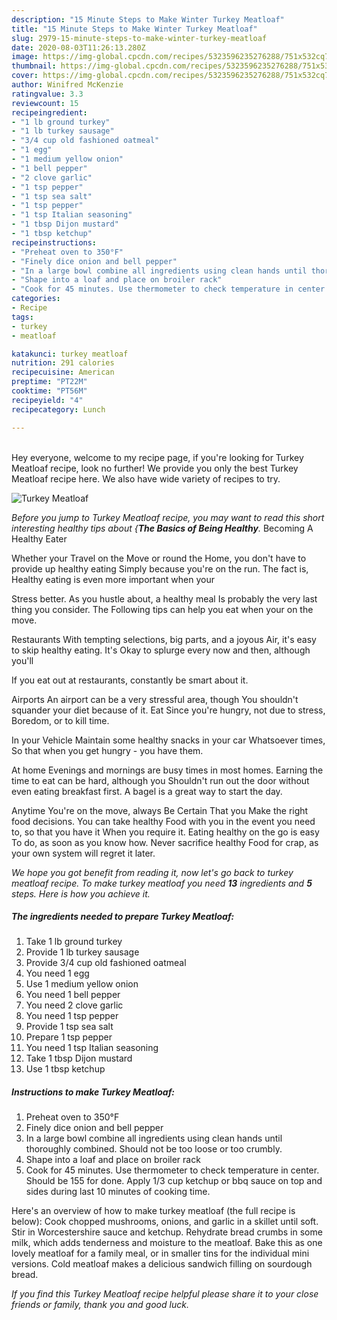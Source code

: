 ```yaml
---
description: "15 Minute Steps to Make Winter Turkey Meatloaf"
title: "15 Minute Steps to Make Winter Turkey Meatloaf"
slug: 2979-15-minute-steps-to-make-winter-turkey-meatloaf
date: 2020-08-03T11:26:13.280Z
image: https://img-global.cpcdn.com/recipes/5323596235276288/751x532cq70/turkey-meatloaf-recipe-main-photo.jpg
thumbnail: https://img-global.cpcdn.com/recipes/5323596235276288/751x532cq70/turkey-meatloaf-recipe-main-photo.jpg
cover: https://img-global.cpcdn.com/recipes/5323596235276288/751x532cq70/turkey-meatloaf-recipe-main-photo.jpg
author: Winifred McKenzie
ratingvalue: 3.3
reviewcount: 15
recipeingredient:
- "1 lb ground turkey"
- "1 lb turkey sausage"
- "3/4 cup old fashioned oatmeal"
- "1 egg"
- "1 medium yellow onion"
- "1 bell pepper"
- "2 clove garlic"
- "1 tsp pepper"
- "1 tsp sea salt"
- "1 tsp pepper"
- "1 tsp Italian seasoning"
- "1 tbsp Dijon mustard"
- "1 tbsp ketchup"
recipeinstructions:
- "Preheat oven to 350°F"
- "Finely dice onion and bell pepper"
- "In a large bowl combine all ingredients using clean hands until thoroughly combined. Should not be too loose or too crumbly."
- "Shape into a loaf and place on broiler rack"
- "Cook for 45 minutes. Use thermometer to check temperature in center. Should be 155 for done. Apply 1/3 cup ketchup or bbq sauce on top and sides during last 10 minutes of cooking time."
categories:
- Recipe
tags:
- turkey
- meatloaf

katakunci: turkey meatloaf 
nutrition: 291 calories
recipecuisine: American
preptime: "PT22M"
cooktime: "PT56M"
recipeyield: "4"
recipecategory: Lunch

---
```

<br>
Hey everyone, welcome to my recipe page, if you're looking for Turkey Meatloaf recipe, look no further! We provide you only the best Turkey Meatloaf recipe here. We also have wide variety of recipes to try.
<br>


![Turkey Meatloaf](https://img-global.cpcdn.com/recipes/5323596235276288/751x532cq70/turkey-meatloaf-recipe-main-photo.jpg)

<i>Before you jump to Turkey Meatloaf recipe, you may want to read this short interesting healthy tips about {<strong>The Basics of Being Healthy</strong>.</i>
Becoming A Healthy Eater

Whether your Travel on the Move or round the
Home, you don't have to provide up healthy eating
Simply because you're on the run. The fact is,
Healthy eating is even more important when your



Stress better. As you hustle about, a healthy meal
Is probably the very last thing you consider. The
Following tips can help you eat when your on the move.

Restaurants
With tempting selections, big parts, and a joyous 
Air, it's easy to skip healthy eating. It's
Okay to splurge every now and then, although you'll

If you eat out at restaurants, constantly be smart
about it.

Airports
An airport can be a very stressful area, though 
You shouldn't squander your diet because of it. Eat
Since you're hungry, not due to stress,
Boredom, or to kill time.

In your Vehicle 
Maintain some healthy snacks in your car Whatsoever times,
So that when you get hungry - you have them.

At home
Evenings and mornings are busy times in most homes.
Earning the time to eat can be hard, although you
Shouldn't run out the door without even eating breakfast
first. 
A bagel is a great way to start the day.

Anytime You're on the move, always Be Certain That you
Make the right food decisions. You can take healthy
Food with you in the event you need to, so that you have it
When you require it. Eating healthy on the go is easy
To do, as soon as you know how. Never sacrifice healthy
Food for crap, as your own system will regret it later.


<i>We hope you got benefit from reading it, now let's go back to turkey meatloaf recipe. To make turkey meatloaf you need <strong>13</strong> ingredients and <strong>5</strong> steps. Here is how you achieve it.
</i>

##### The ingredients needed to prepare Turkey Meatloaf:

1. Take 1 lb ground turkey
1. Provide 1 lb turkey sausage
1. Provide 3/4 cup old fashioned oatmeal
1. You need 1 egg
1. Use 1 medium yellow onion
1. You need 1 bell pepper
1. You need 2 clove garlic
1. You need 1 tsp pepper
1. Provide 1 tsp sea salt
1. Prepare 1 tsp pepper
1. You need 1 tsp Italian seasoning
1. Take 1 tbsp Dijon mustard
1. Use 1 tbsp ketchup


##### Instructions to make Turkey Meatloaf:

1. Preheat oven to 350°F
1. Finely dice onion and bell pepper
1. In a large bowl combine all ingredients using clean hands until thoroughly combined. Should not be too loose or too crumbly.
1. Shape into a loaf and place on broiler rack
1. Cook for 45 minutes. Use thermometer to check temperature in center. Should be 155 for done. Apply 1/3 cup ketchup or bbq sauce on top and sides during last 10 minutes of cooking time.


Here&#39;s an overview of how to make turkey meatloaf (the full recipe is below): Cook chopped mushrooms, onions, and garlic in a skillet until soft. Stir in Worcestershire sauce and ketchup. Rehydrate bread crumbs in some milk, which adds tenderness and moisture to the meatloaf. Bake this as one lovely meatloaf for a family meal, or in smaller tins for the individual mini versions. Cold meatloaf makes a delicious sandwich filling on sourdough bread. 

<i>If you find this Turkey Meatloaf recipe helpful please share it to your close friends or family, thank you and good luck.</i>
